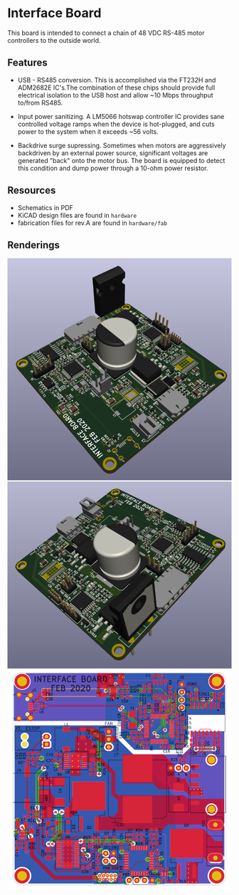# Interface Board

This board is intended to connect a chain of 48 VDC RS-485 motor controllers to
the outside world.

## Features

 * USB - RS485 conversion. This is accomplished via the FT232H and ADM2682E
IC's.The combination of these chips should provide full electrical isolation
to the USB host and allow ~10 Mbps throughput to/from RS485.

 * Input power sanitizing. A LM5066 hotswap controller IC provides sane
 controlled voltage ramps when the device is hot-plugged, and cuts power
 to the system when it exceeds ~56 volts.

 * Backdrive surge supressing. Sometimes when motors are aggressively
backdriven by an external power source, significant voltages are generated
"back" onto the motor bus. The board is equipped to detect this condition
and dump power through a 10-ohm power resistor.

## Resources

 * Schematics in PDF
 * KiCAD design files are found in `hardware`
 * fabrication files for rev.A are found in `hardware/fab`

## Renderings

![3d Northwest](/hardware/renderings/3d_northwest_smaller.png)
![3d Southeast](/hardware/renderings/3d_southeast_smaller.png)
![2d](/hardware/renderings/2d_smaller.png)
